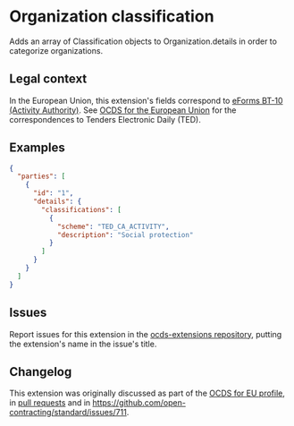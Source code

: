 # Organization classification

Adds an array of Classification objects to Organization.details in order to categorize organizations.

## Legal context

In the European Union, this extension's fields correspond to [eForms BT-10 (Activity Authority)](https://github.com/eForms/eForms). See [OCDS for the European Union](http://standard.open-contracting.org/profiles/eu/master/en/) for the correspondences to Tenders Electronic Daily (TED).

## Examples

```json
{
  "parties": [
    {
      "id": "1",
      "details": {
        "classifications": [
          {
            "scheme": "TED_CA_ACTIVITY",
            "description": "Social protection"
          }
        ]
      }
    }
  ]
}
```

## Issues

Report issues for this extension in the [ocds-extensions repository](https://github.com/open-contracting/ocds-extensions/issues), putting the extension's name in the issue's title.

## Changelog

This extension was originally discussed as part of the [OCDS for EU profile](https://github.com/open-contracting-extensions/european-union/issues), in [pull requests](https://github.com/open-contracting-extensions/ocds_organizationClassification_extension/pulls?q=is%3Apr+is%3Aclosed) and in <https://github.com/open-contracting/standard/issues/711>.
